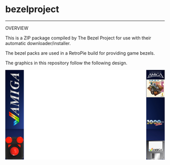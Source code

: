 # bezelproject

-------
OVERVIEW

This is a ZIP package compiled by The Bezel Project for use with their automatic downloader/installer.

The bezel packs are used in a RetroPie build for providing game bezels.

The graphics in this repository follow the following design.

![Sample bezel](https://github.com/thebezelproject/bezelprojectSA-Amiga/blob/master/retroarch/overlay/GameBezels/Amiga/1000ccTurbo_v1.0.png?raw=true)
